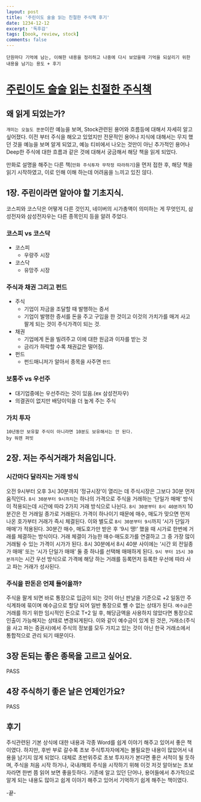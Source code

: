 ```yaml
---
layout: post
title: '주린이도 술술 읽는 친절한 주식책 후기'
date: 1234-12-12
excerpt: '독후감'
tags: [book, review, stock]
comments: false
---
```


```
단원마다 기억에 남는, 이해한 내용을 정리하고 나중에 다시 보았을때 기억을 되살리기 위한 내용을 남기는 용도 + 후기
```

# [주린이도 술술 읽는 친절한 주식책](https://millie.page.link/s7fE)

## 왜 읽게 되었는가?

`개미는 오늘도 뚠뚠`이란 예능을 보며, Stock관련된 용어와 흐름등에 대해서 자세히 알고 싶어졌다. 이전 부터 주식을 해오고 있었지만 전문적인 용어나 지식에 대해서는 무지 했던 것을 예능을 보며 알게 되었고, 예능 티비에서 나오는 것만이 아닌 추가적인 용어나 Deep한 주식에 대한 흐름과 같은 것에 대해서 궁금해서 해당 책을 읽게 되었다.

만화로 설명을 해주는 다른 책(`만화 주식투자 무작정 따라하기`)을 먼저 접한 후, 해당 책을 읽기 시작하였고, 이로 인해 이해 하는데 어려움을 느끼고 있진 않다.

## 1장. 주린이라면 알아야 할 기초지식.

코스피와 코스닥은 어떻게 다른 것인지, 네이버의 시가총액이 의미하는 게 무엇인지, 삼성전자와 삼성전자우는 다른 종목인지 등을 알려 주었다.

### 코스피 vs 코스닥

- 코스피
  - 우량주 시장
- 코스닥
  - 유망주 시장

### 주식과 채권 그리고 펀드

- 주식
  - 기업이 자금을 조달할 때 발행하는 증서
  - 기업이 발행한 증서를 돈을 주고 구입을 한 것이고 이것의 가치가를 매겨 사고 팔게 되는 것이 주식가격이 되는 것.
- 채권
  - 기업에게 돈을 빌려주고 이에 대한 원금과 이자를 받는 것
  - 금리가 하락할 수록 채권값은 떨어짐.
- 펀드
  - 펀드매니저가 알아서 종목을 사주면 `펀드`

### 보통주 vs 우선주

- 대기업중에는 우선주라는 것이 있음.(ex 삼성전자우)
- 의결권이 없지만 배당이익을 더 높게 주는 주식

### 가치 투자

```
10년동안 보유할 주식이 아니라면 10분도 보유해서는 안 된다.
by 워렌 퍼빗
```

## 2장. 저는 주식거래가 처음입니다.

### 시간마다 달라지는 거래 방식

오전 9시부터 오후 3시 30분까지 ‘정규시장’이 열리는 데 주식시장은 그보다 30분 먼저 움직인다.
`8시 30분부터 9시까지`는 하나의 가격으로 주식을 거래하는 ‘단일가 매매’ 방식이 적용되는데 시간에 따라 2가지 거래 방식으로 나뉜다.
`8시 30분부터 8시 40분까지` 10분간은 전 거래일 종가로 거래된다.
가격이 하나이기 때문에 매수, 매도가 맞으면 먼저 나온 호가부터 거래가 즉시 체결된다.
이와 별도로 `8시 30분부터 9시`까지 ‘시가 단일가 매매’가 적용된다. 30분간 매수, 매도호가만 받은 후 ‘9시 땡!’ 했을 때 시가로 한번에 거래를 체결하는 방식이다. 거래 체결이 가능한 매수·매도호가를 연결하고 그 중 가장 많이 거래될 수 있는 가격이 시가가 된다.
8시 30분에서 8시 40분 사이에는 ‘시간 외 전일종가 매매’ 또는 ‘시가 단일가 매매’ 둘 중 하나를 선택해 매매하게 된다.
`9시 부터 15시 30분까지`는 시간 우선 방식으로 가격에 해당 하는 거래를 등록먼저 등록한 우선에 따라 사고 파는 거래가 성사된다.

### 주식을 판돈은 언제 들어올까?

주식을 팔게 되면 바로 통장으로 입금이 되는 것이 아닌 판날을 기준으로 +2 일동안 주식계좌에 묶이며 예수금으로 할당 되어 일반 통장으로 뺄 수 없는 상태가 된다.
`예수금`은 거래를 하기 위한 임시적인 돈으로 T+2 일 후, 해당금액을 사용하지 않았다면 통장으로 인출이 가능해지는 상태로 변경되게된다.
이와 같이 예수금이 있게 된 것은, 거래소(주식을 사고 파는 증권사)에서 주식의 정보를 모두 가지고 있는 것이 아닌 한국 거래소에서 통합적으로 관리 되기 때문이다.

## 3장 돈되는 좋은 종목을 고르고 싶어요.

PASS

## 4장 주식하기 좋은 날은 언제인가요?

PASS

## 후기

주식관련된 기본 상식에 대한 내용과 각종 Word를 쉽게 이야기 해주고 있어서 좋은 책이였다.
하지만, 후반 부로 갈수록 초보 주식투자자에게는 불필요한 내용이 많았어서 내용을 남기지 않게 되었다.
대체로 초반위주로 초보 투자자가 본다면 좋은 서적이 될 듯하며, 주식을 처음 시작 하거나, 국내/해외 주식을 시작하기 위해 이것 저것 알아보는 초보자라면
한번 쯤 읽어 보면 좋을듯하다.
기존에 알고 있던 단어나, 용어들에서 추가적으로 알게 되는 내용도 많아고 쉽게 이야기 해주고 있어서 기억하기 쉽게 해주는 책이였다.

-끝-
